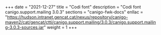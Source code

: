+++
date        = "2021-12-27"
title       = "Codi font"
description = "Codi font canigo.support.mailing 3.0.3"
sections    = "canigo-fwk-docs"
enllac		= "https://hudson.intranet.gencat.cat/nexus/repository/canigo-maven2/cat/gencat/ctti/canigo.support.mailing/3.0.3/canigo.support.mailing-3.0.3-sources.jar"
weight		= 1
+++
